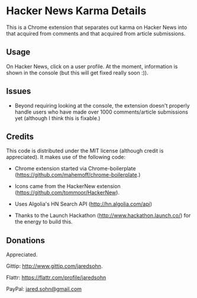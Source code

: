 # Hacker News Karma Details

This is a Chrome extension that separates out karma on Hacker News into that acquired from comments and that acquired from article submissions.

## Usage

On Hacker News, click on a user profile.  At the moment, information is shown in the console (but this will get fixed really soon :)).


## Issues

* Beyond requiring looking at the console, the extension doesn't properly handle users who have made over 1000 comments/article submissions yet (although I think this is fixable.)


## Credits

This code is distributed under the MIT license (although credit is appreciated).  It makes use of the following code:

* Chrome extension started via Chrome-boilerplate (https://github.com/mahemoff/chrome-boilerplate.)

* Icons came from the HackerNew extension (https://github.com/tommoor/HackerNew).

* Uses Algolia's HN Search API (http://hn.algolia.com/api)

* Thanks to the Launch Hackathon (http://www.hackathon.launch.co/) for the energy to build this.


## Donations

Appreciated.  

Gittip: http://www.gittip.com/jaredsohn.

Flattr: https://flattr.com/profile/jaredsohn

PayPal: jared.sohn@gmail.com
